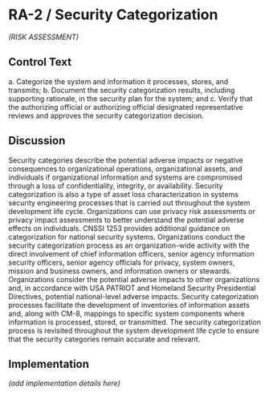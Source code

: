 # RA-2 / Security Categorization

_(RISK ASSESSMENT)_

## Control Text


a. Categorize the system and information it processes, stores, and transmits;
b. Document the security categorization results, including supporting rationale, in the security plan for the system; and
c. Verify that the authorizing official or authorizing official designated representative reviews and approves the security categorization decision.

## Discussion

Security categories describe the potential adverse impacts or negative consequences to organizational operations, organizational assets, and individuals if organizational information and systems are compromised through a loss of confidentiality, integrity, or availability. Security categorization is also a type of asset loss characterization in systems security engineering processes that is carried out throughout the system development life cycle. Organizations can use privacy risk assessments or privacy impact assessments to better understand the potential adverse effects on individuals. CNSSI 1253 provides additional guidance on categorization for national security systems.
Organizations conduct the security categorization process as an organization-wide activity with the direct involvement of chief information officers, senior agency information security officers, senior agency officials for privacy, system owners, mission and business owners, and information owners or stewards. Organizations consider the potential adverse impacts to other organizations and, in accordance with USA PATRIOT and Homeland Security Presidential Directives, potential national-level adverse impacts.
Security categorization processes facilitate the development of inventories of information assets and, along with CM-8, mappings to specific system components where information is processed, stored, or transmitted. The security categorization process is revisited throughout the system development life cycle to ensure that the security categories remain accurate and relevant.

## Implementation

_(add implementation details here)_
